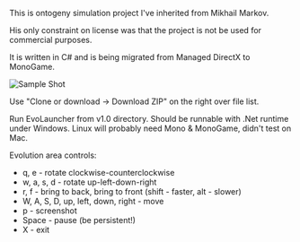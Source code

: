 This is ontogeny simulation project I've inherited from Mikhail Markov.

His only constraint on license was that the project is not be used for commercial purposes.

It is written in C# and is being migrated from Managed DirectX to MonoGame.

![Sample Shot](https://raw.github.com/alamar/EvoDevo3D/master/Shots/welcome.png)

Use "Clone or download -> Download ZIP" on the right over file list.

Run EvoLauncher from v1.0 directory. Should be runnable with .Net runtime under Windows. Linux will probably need Mono & MonoGame, didn't test on Mac.

Evolution area controls:

* q, e - rotate clockwise-counterclockwise
* w, a, s, d - rotate up-left-down-right
* r, f - bring to back, bring to front (shift - faster, alt - slower)
* W, A, S, D, up, left, down, right - move
* p - screenshot
* Space - pause (be persistent!)
* X - exit
